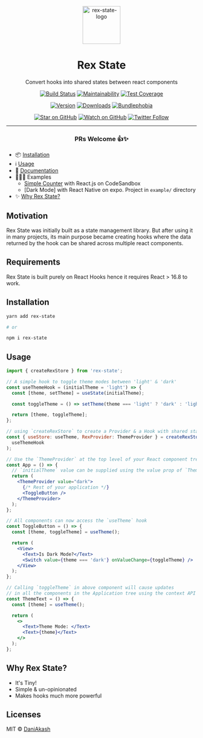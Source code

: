 <div align="center">

<img
  src="https://github.com/DaniAkash/rex-state/raw/bob/assets/logo.png"
  alt="rex-state-logo"
  height="100px"
  width="100px"
/>

# Rex State

Convert hooks into shared states between react components

[![Build Status][build-badge]][build]
[![Maintainability][maintainability-badge]][maintainability-url]
[![Test Coverage][coverage-badge]][coverage-url]

[![Version][version-badge]][package]
[![Downloads][downloads-badge]][npmtrends]
[![Bundlephobia][bundle-phobia-badge]][bundle-phobia]

[![Star on GitHub][github-star-badge]][github-star]
[![Watch on GitHub][github-watch-badge]][github-watch]
[![Twitter Follow][twitter-badge]][twitter]

---

### PRs Welcome 👍✨

</div>

- 📦 [Installation](#installation)
- ℹ️ [Usage](#usage)
- 📑 [Documentation][storybook-url]
- 👨🏽‍🏫 Examples
  - [Simple Counter][codesandbox-example] with React.js on CodeSandbox
  - [Dark Mode] with React Native on expo. Project in `example/` directory
- ✨ [Why Rex State?](#why-rex-state)

## Motivation

Rex State was initially built as a state management library. But after using it in many projects, its main purpose became creating hooks where the data returned by the hook can be shared across multiple react components.

## Requirements

Rex State is built purely on React Hooks hence it requires React > 16.8 to work.

## Installation

```sh
yarn add rex-state

# or

npm i rex-state
```

## Usage

```jsx
import { createRexStore } from 'rex-state';

// A simple hook to toggle theme modes between 'light' & 'dark'
const useThemeHook = (initialTheme = 'light') => {
  const [theme, setTheme] = useState(initialTheme);

  const toggleTheme = () => setTheme(theme === 'light' ? 'dark' : 'light');

  return [theme, toggleTheme];
};

// using `createRexStore` to create a Provider & a Hook with shared state
const { useStore: useTheme, RexProvider: ThemeProvider } = createRexStore(
  useThemeHook
);

// Use the `ThemeProvider` at the top level of your React component tree
const App = () => {
  // `initialTheme` value can be supplied using the value prop of `ThemeProvider`
  return (
    <ThemeProvider value="dark">
      {/* Rest of your application */}
      <ToggleButton />
    </ThemeProvider>
  );
};

// All components can now access the `useTheme` hook
const ToggleButton = () => {
  const [theme, toggleTheme] = useTheme();

  return (
    <View>
      <Text>Is Dark Mode?</Text>
      <Switch value={theme === 'dark'} onValueChange={toggleTheme} />
    </View>
  );
};

// Calling `toggleTheme` in above component will cause updates
// in all the components in the Application tree using the context API
const ThemeText = () => {
  const [theme] = useTheme();

  return (
    <>
      <Text>Theme Mode: </Text>
      <Text>{theme}</Text>
    </>
  );
};
```

## Why Rex State?

- It's Tiny!
- Simple & un-opinionated
- Makes hooks much more powerful

## Licenses

MIT © [DaniAkash][twitter]

[codesandbox-example]: https://codesandbox.io/s/rex-counter-2m4zy?file=/src/App.js
[storybook-url]: https://rex-state.netlify.app
[build]: https://github.com/react-native-toolkit/rex-state/actions
[build-badge]: https://github.com/react-native-toolkit/rex-state/workflows/build/badge.svg
[coverage-badge]: https://api.codeclimate.com/v1/badges/9bd775907eca8a3dbab3/test_coverage
[coverage-url]: https://codeclimate.com/github/react-native-toolkit/rex-state/test_coverage
[maintainability-badge]: https://api.codeclimate.com/v1/badges/f7954c1e1686cabeeb97/maintainability
[maintainability-url]: https://codeclimate.com/github/react-native-toolkit/rex-state/maintainability
[bundle-phobia-badge]: https://badgen.net/bundlephobia/minzip/rex-state
[bundle-phobia]: https://bundlephobia.com/result?p=rex-state
[downloads-badge]: https://img.shields.io/npm/dm/rex-state.svg
[npmtrends]: http://www.npmtrends.com/rex-state
[package]: https://www.npmjs.com/package/rex-state
[version-badge]: https://img.shields.io/npm/v/rex-state.svg
[twitter]: https://twitter.com/dani_akash_
[twitter-badge]: https://img.shields.io/twitter/follow/dani_akash_?style=social
[github-watch-badge]: https://img.shields.io/github/watchers/DaniAkash/rex.svg?style=social
[github-watch]: https://github.com/DaniAkash/rex/watchers
[github-star-badge]: https://img.shields.io/github/stars/DaniAkash/rex.svg?style=social
[github-star]: https://github.com/DaniAkash/rex/stargazers

